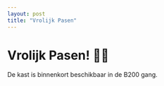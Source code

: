 ```yaml
---
layout: post
title: "Vrolijk Pasen"
---
```


# Vrolijk Pasen! 🐣🐣

De kast is binnenkort beschikbaar in de B200 gang.
